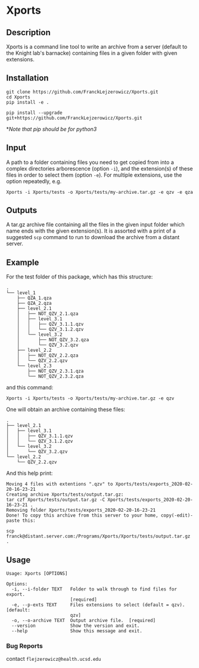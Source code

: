 # Xports

## Description

Xports is a command line tool to write an archive from a server (default to the Knight lab's barnacke)
containing files in a given folder with given extensions.
    

## Installation

```
git clone https://github.com/FranckLejzerowicz/Xports.git
cd Xports
pip install -e .
```

```
pip install --upgrade git+https://github.com/FranckLejzerowicz/Xports.git
```

*_Note that pip should be for python3_

## Input

A path to a folder containing files you need to get copied from into a complex directories arborescence (option `-i`),
and the extension(s) of these files in order to select them (option `-e`). For multiple extensions, use the option 
repeatedly, e.g.

`Xports -i Xports/tests -o Xports/tests/my-archive.tar.gz -e qzv -e qza`
 
## Outputs
 
A tar.gz archive file containing all the files in the given input folder which name ends with the given extension(s).
It is assorted with a print of a suggested `scp` command to run to download the archive from a distant server. 

## Example
 
For the test folder of this package, which has this structure:
```
.
└── level_1
    ├── QZA_1.qza
    ├── QZA_2.qza
    ├── level_2.1
    │   ├── NOT_QZV_2.1.qza
    │   ├── level_3.1
    │   │   ├── QZV_3.1.1.qzv
    │   │   └── QZV_3.1.2.qzv
    │   └── level_3.2
    │       ├── NOT_QZV_3.2.qza
    │       └── QZV_3.2.qzv
    ├── level_2.2
    │   ├── NOT_QZV_2.2.qza
    │   └── QZV_2.2.qzv
    └── level_2.3
        ├── NOT_QZV_2.3.1.qza
        └── NOT_QZV_2.3.2.qza
```
and this command:

`Xports -i Xports/tests -o Xports/tests/my-archive.tar.gz -e qzv`

One will obtain an archive containing these files:

```
.
├── level_2.1
│   ├── level_3.1
│   │   ├── QZV_3.1.1.qzv
│   │   └── QZV_3.1.2.qzv
│   └── level_3.2
│       └── QZV_3.2.qzv
└── level_2.2
    └── QZV_2.2.qzv
```

And this help print:
```
Moving 4 files with extentions ".qzv" to Xports/tests/exports_2020-02-20-16-23-21
Creating archive Xports/tests/output.tar.gz:
tar czf Xports/tests/output.tar.gz -C Xports/tests/exports_2020-02-20-16-23-21 .
Removing folder Xports/tests/exports_2020-02-20-16-23-21
Done! To copy this archive from this server to your home, copy(-edit)-paste this:

scp franck@distant.server.com:/Programs/Xports/Xports/tests/output.tar.gz .
```

## Usage

```
Usage: Xports [OPTIONS]

Options:
  -i, --i-folder TEXT   Folder to walk through to find files for export.
                        [required]
  -e, --p-exts TEXT     Files extensions to select (default = qzv).  [default:
                        qzv]
  -o, --o-archive TEXT  Output archive file.  [required]
  --version             Show the version and exit.
  --help                Show this message and exit.
```

### Bug Reports

contact `flejzerowicz@health.ucsd.edu`
